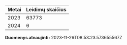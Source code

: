 | Metai | Leidimų skaičius |
|-------| ---------------- |
| 2023 | 63773 |
| 2024 | 6 |

**Duomenys atnaujinti:** 2023-11-26T08:53:23.573655567Z